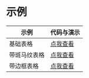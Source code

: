 # 示例

| 示例 | 代码与演示 |
| --- | --- |
| 基础表格 | [点我查看](https://fairyever.gitee.io//d2-admin-preview/#/demo/d2-crud/demo1) |
| 带斑马纹表格 | [点我查看](https://fairyever.gitee.io//d2-admin-preview/#/demo/d2-crud/demo2) |
| 带边框表格 | [点我查看](https://fairyever.gitee.io//d2-admin-preview/#/demo/d2-crud/demo3) |
